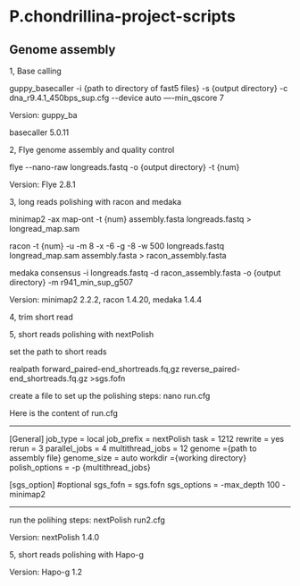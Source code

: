 # P.chondrillina-project-scripts

## Genome assembly

1, Base calling

guppy_basecaller -i {path to directory of fast5 files} -s {output directory} -c dna_r9.4.1_450bps_sup.cfg --device auto —-min_qscore 7

Version: guppy_ba

basecaller 5.0.11

2, Flye genome assembly and quality control

flye --nano-raw longreads.fastq -o {output directory} -t {num}



Version: Flye 2.8.1

3, long reads polishing with racon and medaka

minimap2 -ax map-ont -t {num} assembly.fasta longreads.fastq > longread_map.sam

racon -t {num} -u -m 8 -x -6 -g -8 -w 500 longreads.fastq longread_map.sam assembly.fasta > racon_assembly.fasta

medaka consensus -i longreads.fastq -d racon_assembly.fasta -o {output directory} -m r941_min_sup_g507

Version: minimap2 2.2.2, racon 1.4.20, medaka 1.4.4

4, trim short read

5, short reads polishing with nextPolish

set the path to short reads

realpath forward_paired-end_shortreads.fq,gz reverse_paired-end_shortreads.fq.gz >sgs.fofn

create a file to set up the polishing steps:
nano run.cfg

Here is the content of run.cfg
***********************************************
[General]
job_type = local
job_prefix = nextPolish
task = 1212
rewrite = yes
rerun = 3
parallel_jobs = 4
multithread_jobs = 12
genome ={path to assembly file}
genome_size = auto
workdir ={working directory}
polish_options = -p {multithread_jobs}

[sgs_option] #optional
sgs_fofn = sgs.fofn
sgs_options = -max_depth 100 -minimap2
***********************************************
run the polihing steps:
nextPolish run2.cfg

Version: nextPolish 1.4.0

5, short reads polishing with Hapo-g


Version: Hapo-g 1.2 
